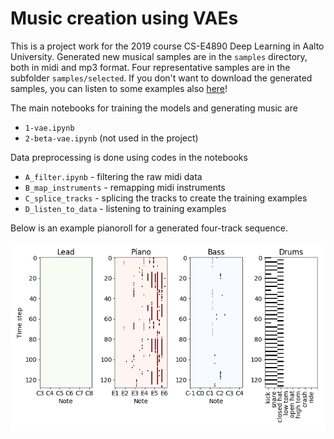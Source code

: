 # Music creation using VAEs
This is a project work for the 2019 course CS-E4890 Deep Learning in Aalto University. Generated new musical samples are in the `samples` directory, both in midi and mp3 format. Four representative samples are in the subfolder `samples/selected`. If you don't want to download the generated samples, you can listen to some examples also [here](https://soundcloud.com/user-297260498/sets/vae-music)!

The main notebooks for training the models and generating music are
* `1-vae.ipynb` 
* `2-beta-vae.ipynb` (not used in the project)

Data preprocessing is done using codes in the notebooks
* `A_filter.ipynb` - filtering the raw midi data
* `B_map_instruments` - remapping midi instruments
* `C_splice_tracks` - splicing the tracks to create the training examples
* `D_listen_to_data` - listening to training examples

 Below is an example pianoroll for a generated four-track sequence. 

![example](samples/lin16/img/random_011.png)
